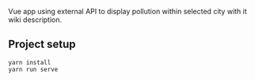 Vue app using external API to display pollution within selected city with it wiki description.
## Project setup
```
yarn install
yarn run serve